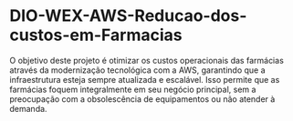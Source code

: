 # DIO-WEX-AWS-Reducao-dos-custos-em-Farmacias
O objetivo deste projeto é otimizar os custos operacionais das farmácias através da modernização tecnológica com a AWS, garantindo que a infraestrutura esteja sempre atualizada e escalável. Isso permite que as farmácias foquem integralmente em seu negócio principal, sem a preocupação com a obsolescência de equipamentos  ou não atender à demanda.
